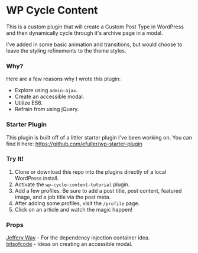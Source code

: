 # WP Cycle Content
This is a custom plugin that will create a Custom Post Type in WordPress and then dynamically cycle through it's
archive page in a modal.

I've added in some basic animation and transitions, but would choose to leave the styling refinements to the
theme styles.

### Why?
Here are a few reasons why I wrote this plugin:
- Explore using `admin-ajax`.
- Create an accessible modal.
- Utilize ES6.
- Refrain from using jQuery.

### Starter Plugin
This plugin is built off of a littler starter plugin I've been working on.
You can find it here: https://github.com/efuller/wp-starter-plugin

### Try It!
1. Clone or download this repo into the plugins directly of a local WordPress install.
2. Activate the `wp-cycle-content-tutorial` plugin.
3. Add a few profiles. Be sure to add a post title, post content, featured image, and a job title via the post meta.
4. After adding some profiles, visit the `/profile` page.
5. Click on an article and watch the magic happen!

### Props
[Jeffery Way](https://laracasts.com/) - For the dependency injection container idea.  
[bitsofcode](https://bitsofco.de/accessible-modal-dialog/) - Ideas on creating an accessible modal.